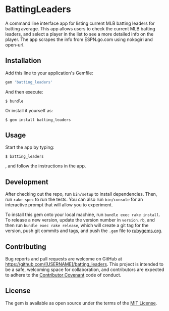 # BattingLeaders

A command line interface app for listing current MLB batting leaders for batting average.  This app allows users to check the current MLB batting leaders, and select a player in the list to see a more detailed info on the player.  The app scrapes the info from ESPN.go.com using nokogiri and open-url.

## Installation

Add this line to your application's Gemfile:

```ruby
gem 'batting_leaders'
```

And then execute:

    $ bundle

Or install it yourself as:

    $ gem install batting_leaders

## Usage

Start the app by typing:

    $ batting_leaders

, and follow the instructions in the app.

## Development

After checking out the repo, run `bin/setup` to install dependencies. Then, run `rake spec` to run the tests. You can also run `bin/console` for an interactive prompt that will allow you to experiment.

To install this gem onto your local machine, run `bundle exec rake install`. To release a new version, update the version number in `version.rb`, and then run `bundle exec rake release`, which will create a git tag for the version, push git commits and tags, and push the `.gem` file to [rubygems.org](https://rubygems.org).

## Contributing

Bug reports and pull requests are welcome on GitHub at https://github.com/[USERNAME]/batting_leaders. This project is intended to be a safe, welcoming space for collaboration, and contributors are expected to adhere to the [Contributor Covenant](http://contributor-covenant.org) code of conduct.


## License

The gem is available as open source under the terms of the [MIT License](http://opensource.org/licenses/MIT).

